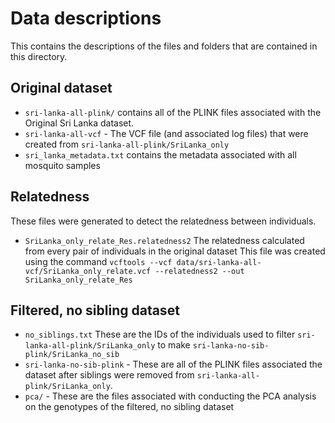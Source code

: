 # Data descriptions
This contains the descriptions of the files and folders that are contained in this directory. 

## Original dataset
- `sri-lanka-all-plink/` contains all of the PLINK files associated with the Original Sri Lanka dataset.
- `sri-lanka-all-vcf` - The VCF file (and associated log files) that were created from `sri-lanka-all-plink/SriLanka_only`
- `sri_lanka_metadata.txt` contains the metadata associated with all mosquito samples

## Relatedness 
These files were generated to detect the relatedness between individuals. 
- `SriLanka_only_relate_Res.relatedness2` The relatedness calculated from every pair of individuals in the original dataset
This file was created using the command `vcftools --vcf data/sri-lanka-all-vcf/SriLanka_only_relate.vcf --relatedness2 --out SriLanka_only_relate_Res` 

## Filtered, no sibling dataset
- `no_siblings.txt` These are the IDs of the individuals used to filter `sri-lanka-all-plink/SriLanka_only` to make `sri-lanka-no-sib-plink/SriLanka_no_sib`
- `sri-lanka-no-sib-plink` - These are all of the PLINK files associated the dataset after siblings were removed from `sri-lanka-all-plink/SriLanka_only`. 
- `pca/` - These are the files associated with conducting the PCA analysis on the genotypes of the filtered, no sibling dataset 

